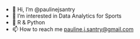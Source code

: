 - 👋 Hi, I’m @paulinejsantry
- 👀 I’m interested in Data Analytics for Sports
- 🌱 R & Python
- 📫 How to reach me pauline.j.santry@gmail.com

<!---
paulinejsantry/paulinejsantry is a ✨ special ✨ repository because its `README.md` (this file) appears on your GitHub profile.
You can click the Preview link to take a look at your changes.
--->
